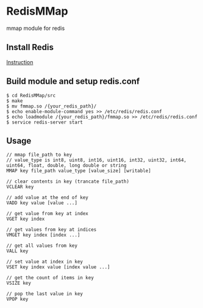 # RedisMMap
 mmap module for redis

## Install Redis
[Instruction](https://redis.io/docs/getting-started/installation)

## Build module and setup redis.conf
```
$ cd RedisMMap/src
$ make
$ mv fmmap.so /{your_redis_path}/
$ echo enable-module-command yes >> /etc/redis/redis.conf
$ echo loadmodule /{your_redis_path}/fmmap.so >> /etc/redis/redis.conf
$ service redis-server start
```
## Usage
```
// mmap file_path to key
// value_type is int8, uint8, int16, uint16, int32, uint32, int64, uint64, float, double, long double or string
MMAP key file_path value_type [value_size] [writable]

// clear contents in key (trancate file_path)
VCLEAR key

// add value at the end of key
VADD key value [value ...]

// get value from key at index
VGET key index

// get values from key at indices
VMGET key index [index ...]

// get all values from key
VALL key

// set value at index in key
VSET key index value [index value ...]

// get the count of items in key
VSIZE key

// pop the last value in key
VPOP key
```
